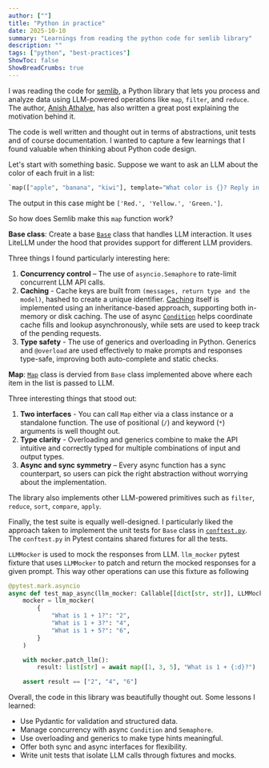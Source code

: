 ```yaml
---
author: [""]
title: "Python in practice"
date: 2025-10-10
summary: "Learnings from reading the python code for semlib library"
description: ""
tags: ["python", "best-practices"]
ShowToc: false
ShowBreadCrumbs: true
---
```


I was reading the code for [semlib](https://github.com/anishathalye/semlib), a Python library that lets you process and analyze data using LLM-powered operations like `map`, `filter`, and `reduce`. The author, [Anish Athalye](https://anishathalye.com/semlib/), has also written a great post explaining the motivation behind it.

The code is well written and thought out in terms of abstractions, unit tests and of course documentation. I wanted to capture a few learnings that I found valuable when thinking about Python code design.

Let's start with something basic. Suppose we want to ask an LLM about the color of each fruit in a list:

```python
`map(["apple", "banana", "kiwi"], template="What color is {}? Reply in a single word.")`.
```

The output in this case might be `['Red.', 'Yellow.', 'Green.']`.

So how does Semlib make this `map` function work?

**Base class**: Create a base [`Base`](https://github.com/anishathalye/semlib/blob/master/src/semlib/_internal/base.py) class that handles LLM interaction. It uses LiteLLM under the hood that provides support for different LLM providers.

Three things I found particularly interesting here:

1. **Concurrency control** – The use of `asyncio.Semaphore` to rate-limit concurrent LLM API calls.
2. **Caching** - Cache keys are built from `(messages, return type and the model)`, hashed to create a unique identifier. [Caching](https://github.com/anishathalye/semlib/blob/master/src/semlib/cache.py) itself is implemented using an inheritance-based approach, supporting both in-memory or disk caching. The use of async [`Condition`](https://docs.python.org/3/library/asyncio-sync.html#condition) helps coordinate cache fills and lookup asynchronously, while sets are used to keep track of the pending requests.
3. **Type safety** - The use of generics and overloading in Python. Generics and `@overload` are used effectively to make prompts and responses type-safe, improving both auto-complete and static checks.

**Map**: [`Map`](https://github.com/anishathalye/semlib/blob/master/src/semlib/map.py) class is dervied from `Base` class implemented above where each item in the list is passed to LLM. 

Three interesting things that stood out: 

1. **Two interfaces** - You can call `Map` either via a class instance or a standalone function. The use of positional (`/`) and keyword (`*`) arguments is well thought out.
2. **Type clarity** - Overloading and generics combine to make the API intuitive and correctly typed for multiple combinations of input and output types.
3. **Async and sync symmetry** – Every async function has a sync counterpart, so users can pick the right abstraction without worrying about the implementation.

The library also implements other LLM-powered primitives such as `filter`, `reduce`, `sort`, `compare`, `apply`.

Finally, the test suite is equally well-designed. I particularly liked the approach taken to implement the unit tests for `Base` class in [`conftest.py`](https://github.com/anishathalye/semlib/blob/master/tests/conftest.py). The `conftest.py` in Pytest contains shared fixtures for all the tests. 

`LLMMocker` is used to mock the responses from LLM. `llm_mocker` pytest fixture that uses `LLMMocker` to patch and return the mocked responses for a given prompt. This way other operations can use this fixture as following 

```python
@pytest.mark.asyncio
async def test_map_async(llm_mocker: Callable[[dict[str, str]], LLMMocker]) -> None:
    mocker = llm_mocker(
        {
            "What is 1 + 1?": "2",
            "What is 1 + 3?": "4",
            "What is 1 + 5?": "6",
        }
    )

    with mocker.patch_llm():
        result: list[str] = await map([1, 3, 5], "What is 1 + {:d}?")

    assert result == ["2", "4", "6"]
```

Overall, the code in this library was beautifully thought out. Some lessons I learned:
* Use Pydantic for validation and structured data.
* Manage concurrency with async `Condition` and `Semaphore`.
* Use overloading and generics to make type hints meaningful.
* Offer both sync and async interfaces for flexibility.
* Write unit tests that isolate LLM calls through fixtures and mocks.